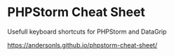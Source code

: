 # PHPStorm Cheat Sheet
Usefull keyboard shortcuts for PHPStorm and DataGrip

https://andersonls.github.io/phpstorm-cheat-sheet/
